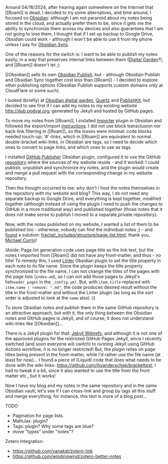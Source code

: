 Around 04/16/2024, after hearing again somewhere on the Internet that [[Roam]] is dead, I decided to try some alternatives, and time around, I focused on [Obsidian](https://obsidian.md): although I am not paranoid about my notes being stored in the cloud, and actually prefer them to be, since it gets me the ability to synchronize them across my devices and also guarantees that I am not going to lose them, I thought that if I set up backup to Google Drive, Obsidian could work - although I won't be able to use it from my phone unless I pay for [Obsidian Sync](https://obsidian.md/sync).

One of the reasons for the switch is: I want to be able to publish my notes easily, in a way that preserves internal links between them ([Digital Garden](https://maggieappleton.com/garden-history)?), and [[Roam]] doesn't let ;)
 
[[Obsidian]] sells its own [Obsidian Publish](https://obsidian.md/publish), but - although Obsidian Publish and Obsidian Sync together cost less than [[Roam]] - I decided to explore other publishing options (Obsidian Publish supports custom domains only at CloudFlare or some such).

I looked (briefly) at [Obsidian digital garden](https://github.com/oleeskild/Obsidian-digital-garden), [Quartz](https://quartz.jzhao.xyz/) and [PublishKit](https://publishkit.dev/), but decided to see first if I can add my notes to my existing website http://dub.podval.org, generated by Jekyll and hosted by GitHub pages.

To move my notes from [[Roam]], I installed [Importer](https://help.obsidian.md/Plugins/Importer) plugin in Obsidian and followed the export/import [instructions](https://help.obsidian.md/import/roam). I did not use block transclusion nor back-link filtering in [[Roam]], so the losses were minimal: code blocks needed touch-up; '#'-links, which in [[Roam]] are equivalent to normal double-bracket wiki-links, in Obsidian are tags, so I need to decide which ones to convert to page links, and which ones to use as tags.

I installed [GitHub Publisher](https://obsidian-publisher.netlify.app/) Obsidian plugin, configured it to use the GitHub [repository](https://github.com/dubinsky/dubinsky) where the sources of my website reside - and it worked: I could publish, unpublish and synchronize my notes, and the plugin would create and merge a pull request with the corresponding change in my website repository.

Then the thought occurred to me: why don't I host the notes themselves in the repository with my website and blog? This way, I do not need any separate backup to Google Drive, and everything is kept together, modified together (although instead of using the plugin I need to push the changes to GitHub in a more traditional way) and published together (those notes that it does not make sense to publish I moved to a separate,private repository).

Now, with the notes published on my website, I wanted a list of them to be published too - otherwise, nobody can find the individual notes ;) - and [found](https://talk.jekyllrb.com/t/directory-listing-plugin-help/5513/4) a solution: [fractal/_includes/structure/page-list.html](https://github.com/MichaelCurrin/fractal/blob/master/_includes/structure/page-list.htm); thank you, [Michael Currin]( https://github.com/MichaelCurrin)!

(Aside: Page list generation code uses page title as the link text, but the notes I imported from [[Roam]] did not have any front-matter, and thus - no title! To remedy this, I used [Linter](https://github.com/platers/obsidian-linter) Obsidian plugin to set the title property in each note to its file name. Since the plugin keeps the title property synchronized to the file name, I can not change the titles of the pages with the page lists (`index.md`), so I can not add those pages to Jekyll's list`header_pages` in the `_config.yml`.  But, with `item.title` replaced with `item.name | remove: ".md"`, the code produces desired result without the title in the front-matter and without the Linter plugin (as long as the sort order is adjusted to look at the `name` also) :))

To store Obsidian notes and publish them in the same GitHub repository is an attractive approach, but with it, the only thing between the Obsidian notes and GitHub pages is Jekyll, and of course, it does not understand wiki-links like [[Obsidian]]...

There is a Jekyll plugin for that: [Jekyll Wikirefs](https://github.com/wikibonsai/jekyll-wikirefs), and although it is not one of the approved plugins for the restricted GitHub Pages Jekyll, since I recently switched (and soon everyone will switch) to running Jekyll using GitHub Actions workflow, it is no longer restricted! But, the plugin relies on page titles being present in the front-matter, while I'd rather use the file name (at least for now)...
I found a piece of (Liquid) code that does what needs to be done with the wiki-links: https://github.com/jhvanderschee/brackettest; I had to tweak it a bit, since it also wanted to use the title from the front matter etc., but it works!

Now I have my blog and my notes in the same repository and in the same Obsidian vault; let's see if I can cross-link and group by tags all this stuff and merge everything; for instance, this text is more of a blog post...

TODO
- Pagination for page lists.
- MathJax: plugin?
- Tags: plugin? Why some tags are blue?
- move "types" under "notes"?

Zotero Integration:
- https://github.com/vanakat/zotero-link
- https://github.com/windingwind/zotero-better-notes
